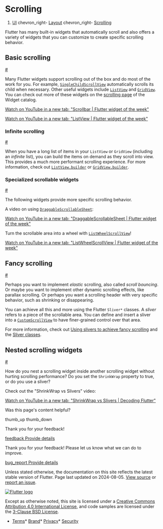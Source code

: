Scrolling
=========

1. [UI](/ui) chevron\_right- [Layout](/ui/layout) chevron\_right- [Scrolling](/ui/layout/scrolling)

Flutter has many built-in widgets that automatically scroll and also offers a variety of widgets that you can customize to create specific scrolling behavior.

Basic scrolling
---------------

[#](#basic-scrolling)

Many Flutter widgets support scrolling out of the box and do most of the work for you. For example, [`SingleChildScrollView`](https://api.flutter.dev/flutter/widgets/SingleChildScrollView-class.html) automatically scrolls its child when necessary. Other useful widgets include [`ListView`](https://api.flutter.dev/flutter/widgets/ListView-class.html) and [`GridView`](https://api.flutter.dev/flutter/widgets/GridView-class.html). You can check out more of these widgets on the [scrolling page](/ui/widgets/scrolling) of the Widget catalog.

[Watch on YouTube in a new tab: "Scrollbar | Flutter widget of the week"](https://www.youtube.com/watch/DbkIQSvwnZc)

 

[Watch on YouTube in a new tab: "ListView | Flutter widget of the week"](https://www.youtube.com/watch/KJpkjHGiI5A)

### Infinite scrolling

[#](#infinite-scrolling)

When you have a long list of items in your `ListView` or `GridView` (including an *infinite* list), you can build the items on demand as they scroll into view. This provides a much more performant scrolling experience. For more information, check out [`ListView.builder`](https://api.flutter.dev/flutter/widgets/ListView/ListView.builder.html) or [`GridView.builder`](https://api.flutter.dev/flutter/widgets/GridView/GridView.builder.html).

### Specialized scrollable widgets

[#](#specialized-scrollable-widgets)

The following widgets provide more specific scrolling behavior.

A video on using [`DraggableScrollableSheet`](https://api.flutter.dev/flutter/widgets/DraggableScrollableSheet-class.html):

[Watch on YouTube in a new tab: "DraggableScrollableSheet | Flutter widget of the week"](https://www.youtube.com/watch/Hgw819mL_78)

Turn the scrollable area into a wheel with [`ListWheelScrollView`](https://api.flutter.dev/flutter/widgets/ListWheelScrollView-class.html)!

[Watch on YouTube in a new tab: "ListWheelScrollView | Flutter widget of the week"](https://www.youtube.com/watch/dUhmWAz4C7Y)

Fancy scrolling
---------------

[#](#fancy-scrolling)

Perhaps you want to implement *elastic* scrolling, also called *scroll bouncing*. Or maybe you want to implement other dynamic scrolling effects, like parallax scrolling. Or perhaps you want a scrolling header with very specific behavior, such as shrinking or disappearing.

You can achieve all this and more using the Flutter `Sliver*` classes. A *sliver* refers to a piece of the scrollable area. You can define and insert a sliver into a [`CustomScrollView`](https://api.flutter.dev/flutter/widgets/CustomScrollView-class.html) to have finer-grained control over that area.

For more information, check out [Using slivers to achieve fancy scrolling](/ui/layout/scrolling/slivers) and the [Sliver classes](/ui/widgets/layout#sliver-widgets).

Nested scrolling widgets
------------------------

[#](#nested-scrolling-widgets)

How do you nest a scrolling widget inside another scrolling widget without hurting scrolling performance? Do you set the `ShrinkWrap` property to true, or do you use a sliver?

Check out the "ShrinkWrap vs Slivers" video:

[Watch on YouTube in a new tab: "ShrinkWrap vs Slivers | Decoding Flutter"](https://www.youtube.com/watch/LUqDNnv_dh0)

Was this page's content helpful?

thumb\_up thumb\_down

Thank you for your feedback!

 [feedback Provide details](https://github.com/flutter/website/issues/new?template=1_page_issue.yml&&page-url=https://docs.flutter.dev/ui/layout/scrolling/&page-source=https://github.com/flutter/website/tree/main/src/content/ui/layout/scrolling/index.md)

Thank you for your feedback! Please let us know what we can do to improve.

 [bug\_report Provide details](https://github.com/flutter/website/issues/new?template=1_page_issue.yml&&page-url=https://docs.flutter.dev/ui/layout/scrolling/&page-source=https://github.com/flutter/website/tree/main/src/content/ui/layout/scrolling/index.md)

Unless stated otherwise, the documentation on this site reflects the latest stable version of Flutter. Page last updated on 2024-08-05. [View source](https://github.com/flutter/website/tree/main/src/content/ui/layout/scrolling/index.md) or [report an issue](https://github.com/flutter/website/issues/new?template=1_page_issue.yml&&page-url=https://docs.flutter.dev/ui/layout/scrolling/&page-source=https://github.com/flutter/website/tree/main/src/content/ui/layout/scrolling/index.md "Report an issue with this page").

[![Flutter logo](/assets/images/branding/flutter/logo+text/horizontal/white.svg)](https://flutter.dev)

Except as otherwise noted, this site is licensed under a [Creative Commons Attribution 4.0 International License](https://creativecommons.org/licenses/by/4.0/), and code samples are licensed under the [3-Clause BSD License](https://opensource.org/licenses/BSD-3-Clause).

* [Terms](/tos "Terms of use")* [Brand](/brand "Brand usage guidelines")* [Privacy](https://policies.google.com/privacy "Privacy policy")* [Security](/security "Security philosophy and practices")

   